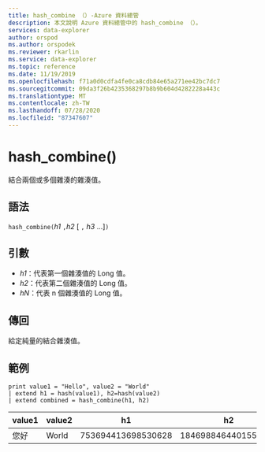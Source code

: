 ```yaml
---
title: hash_combine （）-Azure 資料總管
description: 本文說明 Azure 資料總管中的 hash_combine （）。
services: data-explorer
author: orspod
ms.author: orspodek
ms.reviewer: rkarlin
ms.service: data-explorer
ms.topic: reference
ms.date: 11/19/2019
ms.openlocfilehash: f71a0d0cdfa4fe0ca8cdb84e65a271ee42bc7dc7
ms.sourcegitcommit: 09da3f26b4235368297b8b9b604d4282228a443c
ms.translationtype: MT
ms.contentlocale: zh-TW
ms.lasthandoff: 07/28/2020
ms.locfileid: "87347607"
---
```

# <a name="hash_combine"></a>hash_combine()

結合兩個或多個雜湊的雜湊值。

## <a name="syntax"></a>語法

`hash_combine(`*h1* `,`*h2* [ `,` *h3* ...]`)`

## <a name="arguments"></a>引數

* *h1*：代表第一個雜湊值的 Long 值。
* *h2*：代表第二個雜湊值的 Long 值。
* *hN*：代表 n 個雜湊值的 Long 值。

## <a name="returns"></a>傳回

給定純量的結合雜湊值。

## <a name="examples"></a>範例

<!-- csl: https://help.kusto.windows.net:443/Samples -->
```kusto
print value1 = "Hello", value2 = "World"
| extend h1 = hash(value1), h2=hash(value2)
| extend combined = hash_combine(h1, h2)
```

|value1|value2|h1|h2|混|
|---|---|---|---|---|
|您好|World|753694413698530628|1846988464401551951|-1440138333540407281|
